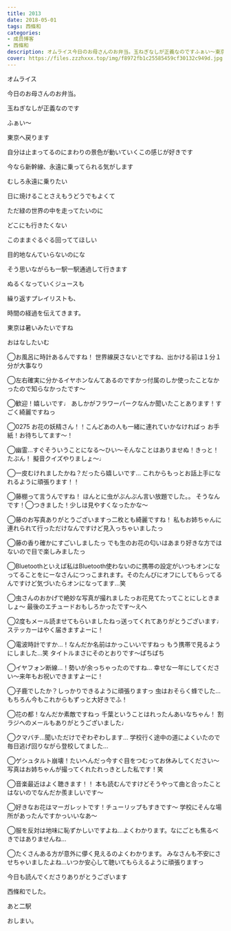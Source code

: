 ```yaml
---
title: 2013
date: 2018-05-01
tags: 西條和
categories: 
- 成员博客
- 西條和
description: オムライス今日のお母さんのお弁当。玉ねぎなしが正義なのですふぁい〜東京へ戻ります...
cover: https://files.zzzhxxx.top/img/f8972fb1c25585459cf30132c949d.jpg 
---
```









オムライス











今日のお母さんのお弁当。







玉ねぎなしが正義なのです








ふぁい〜















東京へ戻ります

















自分は止まってるのにまわりの景色が動いていくこの感じが好きです











今なら新幹線、永遠に乗ってられる気がします








むしろ永遠に乗りたい










日に焼けることさえもうどうでもよくて









ただ緑の世界の中を走ってたいのに












どこにも行きたくない









このままぐるぐる回っててほしい









目的地なんていらないのにな













そう思いながらも一駅一駅通過して行きます












ぬるくなっていくジュースも











繰り返すプレイリストも、











時間の経過を伝えてきます。
















東京は暑いみたいですね













おはなしたいむ


◯お風呂に時計あるんですね！
世界線戻さないとですね、出かける前は１分１分が大事なり




◯左右確実に分かるイヤホンなんてあるのですかっ付属のしか使ったことなかったので知らなかったです〜




◯歓迎！嬉しいです♩
あしかがフラワーパークなんか聞いたことあります！すごく綺麗ですねっ




◯0275
お花の妖精さん！！こんどあの人も一緒に連れていかなければっ
お手紙！お待ちしてます〜！



◯幽霊…すぐそういうことになる〜ひい〜そんなことはありませぬ！きっと！たぶん！
擬音クイズやりましょ〜♩




◯一皮むけれましたかね？だったら嬉しいです…
これからもっとお話上手になれるように頑張ります！！



◯藤棚って言うんですね！
ほんとに虫がぶんぶん言い放題でした。。
そうなんです！◯つきました！少しは見やすくなったかな〜





◯藤のお写真ありがとうございますっ二枚とも綺麗ですね！
私もお姉ちゃんに連れられて行っただけなんですけど見入っちゃいましたっ





◯藤の香り確かにすごいしましたっ
でも生のお花の匂いはあまり好きな方ではないので目で楽しみましたっ




◯Bluetoothといえば私はBluetooth使わないのに携帯の設定がいつもオンになってることをにーなさんにつっこまれます。そのたんびにオフにしてもらってるんですけど気づいたらオンになってます…笑






◯虫さんのおかげで絶妙な写真が撮れましたっお花見てたってことにしときましょ〜
最後のエチュードおもしろかったです〜えへ




◯2度もメール読ませてもらいましたねっ送ってくれてありがとうございます♩
ステッカーはやく届きますよーに！




◯電波時計ですか…！なんだか名前はかっこいいですねっ
もう携帯で見るようにしました…笑
タイトルまさにそのとおりです〜ぱちぱち




◯イヤフォン断線…！勢いが余っちゃったのですね…
幸せな一年にしてください〜来年もお祝いできますよーに！



◯子鹿でしたか？しっかりできるように頑張りますっ
虫はおそらく蜂でした…
もちろん今もこれからもずっと大好きでふ！



◯花の都！なんだか素敵ですねっ
千葉ということはれったんあいなちゃん！
割ラジへのメールもありがとうございました♩




◯クマバチ…聞いただけでぞわぞわします…
学校行く途中の道によくいたので毎日逃げ回りながら登校してました…




◯ゲシュタルト崩壊！たいへんだっ今すぐ目をつむってお休みしてください〜
写真はお姉ちゃんが撮ってくれたれっきとした私です！笑




◯音楽最近はよく聴きます！！
本も読むんですけどそうやって曲と合ったことはないのでなんだか羨ましいです〜





◯好きなお花はマーガレットです！チューリップもすきです〜
学校にそんな場所があったんですかっいいなあ〜




◯服を反対は地味に恥ずかしいですよね…よくわかります。なにごとも焦るべきではありませんね…




◯たくさんある方が意外に儚く見えるのよくわかります。
みなさんも不安にさせちゃいましたよね…いつか安心して聴いてもらえるように頑張りますっ












今日も読んでくださりありがとうございます











西條和でした。










あと二駅









おしまい。


